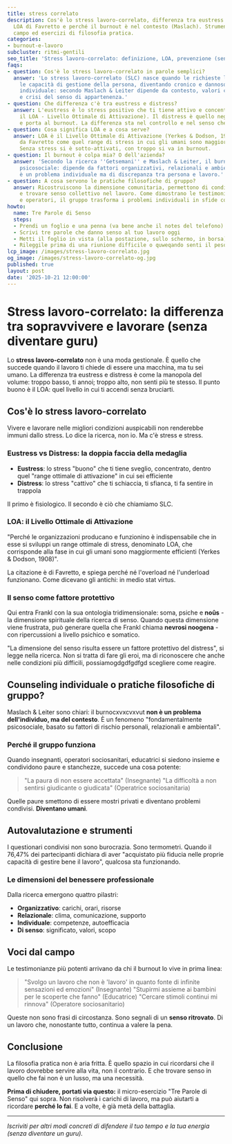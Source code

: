 ```yaml
---
title: stress correlato
description: Cos'è lo stress lavoro-correlato, differenza tra eustress e distress,
  LOA di Favretto e perché il burnout è nel contesto (Maslach). Strumenti, voci dal
  campo ed esercizi di filosofia pratica.
categories:
- burnout-e-lavoro
subcluster: ritmi-gentili
seo_title: 'Stress lavoro-correlato: definizione, LOA, prevenzione (senza guru)'
faqs:
- question: Cos'è lo stress lavoro-correlato in parole semplici?
  answer: 'Lo stress lavoro-correlato (SLC) nasce quando le richieste lavorative superano
    le capacità di gestione della persona, diventando cronico e dannoso. Non è colpa
    individuale: secondo Maslach & Leiter dipende da contesto, valori contrastanti
    e crisi del senso di appartenenza.'
- question: Che differenza c'è tra eustress e distress?
  answer: L'eustress è lo stress positivo che ti tiene attivo e concentrato (entro
    il LOA - Livello Ottimale di Attivazione). Il distress è quello negativo che logora
    e porta al burnout. La differenza sta nel controllo e nel senso che dai al lavoro.
- question: Cosa significa LOA e a cosa serve?
  answer: LOA è il Livello Ottimale di Attivazione (Yerkes & Dodson, 1908), citato
    da Favretto come quel range di stress in cui gli umani sono maggiormente efficienti.
    Senza stress si è sotto-attivati, con troppo si va in burnout.
- question: Il burnout è colpa mia? O dell'azienda?
  answer: 'Secondo la ricerca ''Getsemani'' e Maslach & Leiter, il burnout è fondamentalmente
    psicosociale: dipende da fattori organizzativi, relazionali e ambientali. Non
    è un problema individuale ma di discrepanza tra persona e lavoro.'
- question: A cosa servono le pratiche filosofiche di gruppo?
  answer: Ricostruiscono la dimensione comunitaria, permettono di condividere paure
    e trovare senso collettivo nel lavoro. Come dimostrano le testimonianze di insegnanti
    e operatori, il gruppo trasforma i problemi individuali in sfide condivise.
howto:
  name: Tre Parole di Senso
  steps:
  - Prendi un foglio e una penna (va bene anche il notes del telefono)
  - Scrivi tre parole che danno senso al tuo lavoro oggi
  - Metti il foglio in vista (alla postazione, sullo schermo, in borsa)
  - Rileggile prima di una riunione difficile o quweqando senti il peso della giornata
lcp_image: /images/stress-lavoro-correlato.jpg
og_image: /images/stress-lavoro-correlato-og.jpg
published: true
layout: post
date: '2025-10-21 12:00:00'
---
```


# Stress lavoro-correlato: la differenza tra sopravvivere e lavorare (senza diventare guru)

Lo **stress lavoro-correlato** non è una moda gestionale. È quello che succede quando il lavoro ti chiede di essere una macchina, ma tu sei umano. La differenza tra eustress e distress è come la manopola del volume: troppo basso, ti annoi; troppo alto, non senti più te stesso. Il punto buono è il LOA: quel livello in cui ti accendi senza bruciarti.

## Cos'è lo stress lavoro-correlato

Vivere e lavorare nelle migliori condizioni auspicabili non renderebbe immuni dallo stress. Lo dice la ricerca, non io. Ma c'è stress e stress.

### Eustress vs Distress: la doppia faccia della medaglia

- **Eustress**: lo stress "buono" che ti tiene sveglio, concentrato, dentro quel "range ottimale di attivazione" in cui sei efficiente
- **Distress**: lo stress "cattivo" che ti schiaccia, ti sfianca, ti fa sentire in trappola

Il primo è fisiologico. Il secondo è ciò che chiamiamo SLC.

### LOA: il Livello Ottimale di Attivazione

"Perché le organizzazioni producano e funzionino è indispensabile che in esse si sviluppi un range ottimale di stress, denominato LOA, che corrisponde alla fase in cui gli umani sono maggiormente efficienti (Yerkes & Dodson, 1908)". 

La citazione è di Favretto, e spiega perché né l'overload né l'underload funzionano. Come dicevano gli antichi: in medio stat virtus.

### Il senso come fattore protettivo

Qui entra Frankl con la sua ontologia tridimensionale: soma, psiche e **noûs** - la dimensione spirituale della ricerca di senso. Quando questa dimensione viene frustrata, può generare quella che Frankl chiama **nevrosi noogena** - con ripercussioni a livello psichico e somatico.

"La dimensione del senso risulta essere un fattore protettivo del distress", si legge nella ricerca. Non si tratta di fare gli eroi, ma di riconoscere che anche nelle condizioni più difficili, possiamogdgdfgdfgd scegliere come reagire.

## Counseling individuale o pratiche filosofiche di gruppo?

Maslach & Leiter sono chiari: il burnocxvxcvxvut **non è un problema dell'individuo, ma del contesto**. È un fenomeno "fondamentalmente psicosociale, basato su fattori di rischio personali, relazionali e ambientali".

### Perché il gruppo funziona

Quando insegnanti, operatori sociosanitari, educatrici si siedono insieme e condividono paure e stanchezze, succede una cosa potente:

> "La paura di non essere accettata" (Insegnante)
> "La difficoltà a non sentirsi giudicante o giudicata" (Operatrice sociosanitaria)

Quelle paure smettono di essere mostri privati e diventano problemi condivisi. **Diventano umani**.

## Autovalutazione e strumenti

I questionari condivisi non sono burocrazia. Sono termometri. Quando il 76,47% dei partecipanti dichiara di aver "acquistato più fiducia nelle proprie capacità di gestire bene il lavoro", qualcosa sta funzionando.

### Le dimensioni del benessere professionale

Dalla ricerca emergono quattro pilastri:
- **Organizzativo**: carichi, orari, risorse
- **Relazionale**: clima, comunicazione, supporto
- **Individuale**: competenze, autoefficacia
- **Di senso**: significato, valori, scopo

## Voci dal campo

Le testimonianze più potenti arrivano da chi il burnout lo vive in prima linea:

> "Svolgo un lavoro che non è 'lavoro' in quanto fonte di infinite sensazioni ed emozioni" (Insegnante)
> "Stupirmi assieme ai bambini per le scoperte che fanno" (Educatrice)
> "Cercare stimoli continui mi rinnova" (Operatore sociosanitario)

Queste non sono frasi di circostanza. Sono segnali di un **senso ritrovato**. Di un lavoro che, nonostante tutto, continua a valere la pena.

## Conclusione

La filosofia pratica non è aria fritta. È quello spazio in cui ricordarsi che il lavoro dovrebbe servire alla vita, non il contrario. E che trovare senso in quello che fai non è un lusso, ma una necessità.

**Prima di chiudere, portati via questo:** il micro-esercizio "Tre Parole di Senso" qui sopra. Non risolverà i carichi di lavoro, ma può aiutarti a ricordare **perché lo fai**. E a volte, è già metà della battaglia.

---

*Iscriviti per altri modi concreti di difendere il tuo tempo e la tua energia (senza diventare un guru).*
```
